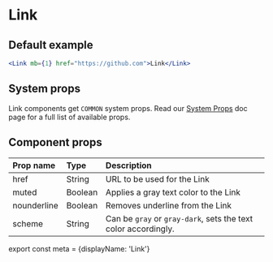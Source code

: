 # Link

## Default example

```.jsx
<Link mb={1} href="https://github.com">Link</Link>
```

## System props

Link components get `COMMON` system props. Read our [System Props](/system-props) doc page for a full list of available props.

## Component props

| Prop name | Type | Description |
| :- | :- | :- |
| href | String | URL to be used for the Link |
| muted | Boolean | Applies a gray text color to the Link |
| nounderline | Boolean | Removes underline from the Link |
| scheme | String | Can be `gray` or `gray-dark`, sets the text color accordingly. |

export const meta = {displayName: 'Link'}
